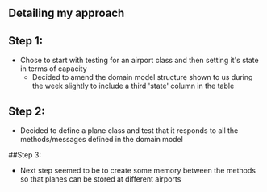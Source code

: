 Detailing my approach
--------------------

## Step 1:
- Chose to start with testing for an airport class and then setting it's state in terms of capacity
  - Decided to amend the domain model structure shown to us during the week slightly to include a third 'state' column in the table

## Step 2:
- Decided to define a plane class and test that it responds to all the methods/messages defined in the domain model

##Step 3:
- Next step seemed to be to create some memory between the methods so that planes can be stored at different airports
